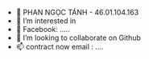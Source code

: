 - 👋 PHAN NGỌC TÁNH - 46.01.104.163 
- 👀 I’m interested in 
- 🌱 Facebook: .....
- 💞️ I’m looking to collaborate on Github
- 📫 contract now email : ....

<!---
TanhGL/TanhGL is a ✨ special ✨ repository because its `README.md` (this file) appears on your GitHub profile.
You can click the Preview link to take a look at your changes.
--->
